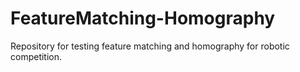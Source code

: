 # FeatureMatching-Homography
Repository for testing feature matching and homography for robotic competition.
